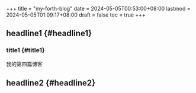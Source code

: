 +++
title = "my-forth-blog"
date = 2024-05-05T00:53:00+08:00
lastmod = 2024-05-05T01:09:17+08:00
draft = false
toc = true
+++

## headline1 {#headline1}


### title1 {#title1}

我的第四篇博客


## headline2 {#headline2}
